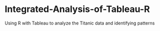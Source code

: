 # Integrated-Analysis-of-Tableau-R
Using R with Tableau to analyze the Titanic data and identifying patterns
